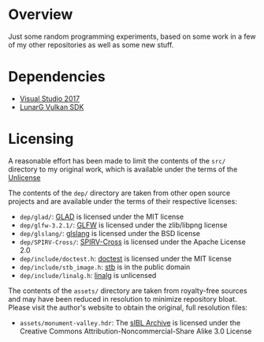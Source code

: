 # Overview

Just some random programming experiments, based on some work in a few of my other repositories as well as some new stuff.

# Dependencies

* [Visual Studio 2017](https://www.visualstudio.com/downloads/)
* [LunarG Vulkan SDK](http://www.lunarg.com/vulkan-sdk/)

# Licensing

A reasonable effort has been made to limit the contents of the `src/` directory to my original work, which is available under the terms of the [Unlicense](http://unlicense.org/)

The contents of the `dep/` directory are taken from other open source projects and are available under the terms of their respective licenses:

* `dep/glad/`: [GLAD](http://github.com/Dav1dde/glad) is licensed under the MIT license
* `dep/glfw-3.2.1/`: [GLFW](http://www.glfw.org/) is licensed under the zlib/libpng license
* `dep/glslang/`: [glslang](http://github.com/KhronosGroup/glslang) is licensed under the BSD license
* `dep/SPIRV-Cross/`: [SPIRV-Cross](http://github.com/KhronosGroup/SPIRV-Cross) is licensed under the Apache License 2.0
* `dep/include/doctest.h`: [doctest](http://github.com/onqtam/doctest) is licensed under the MIT license
* `dep/include/stb_image.h`: [stb](https://github.com/nothings/stb) is in the public domain
* `dep/include/linalg.h`: [linalg](http://github.com/sgorsten/linalg) is unlicensed

The contents of the `assets/` directory are taken from royalty-free sources and may have been reduced in resolution to minimize repository bloat. Please visit the author's website to obtain the original, full resolution files:

* `assets/monument-valley.hdr`: The [sIBL Archive](http://www.hdrlabs.com/sibl/archive.html) is licensed under the Creative Commons Attribution-Noncommercial-Share Alike 3.0 License
